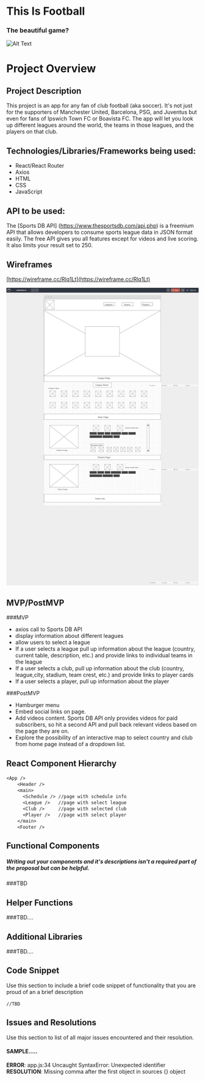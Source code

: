 # This Is Football

### The beautiful game?

![Alt Text](https://media.giphy.com/media/n6M0c7PI8JyM/giphy.gif)


# Project Overview


## Project Description

This project is an app for any fan of club football (aka soccer).  It's not just for the supporters of Manchester United, Barcelona, PSG, and Juventus but even for fans of Ipswich Town FC or Boavista FC.  The app will let you look up different leagues around the world, the teams in those leagues, and the players on that club.

## Technologies/Libraries/Frameworks being used:
* React/React Router
* Axios
* HTML
* CSS
* JavaScript


## API to be used:
The [Sports DB API] (https://www.thesportsdb.com/api.php) is a freemium API that allows developers to consume sports league data in JSON format easily. The free API gives you all features except for videos and live scoring. It also limits your result set to 250.

## Wireframes
[https://wireframe.cc/Rlq1Lt](https://wireframe.cc/Rlq1Lt)

![wireframe](wireframe.png)

## MVP/PostMVP

###MVP
* axios call to Sports DB API
* display information about different leagues
* allow users to select a league
* If a user selects a league pull up information about the league (country, current table, description, etc.) and provide links to individual teams in the league
* If a user selects a club, pull up information about the club (country, league,city, stadium, team crest, etc.) and provide links to player cards
* If a user selects a player, pull up information about the player


###PostMVP
* Hamburger menu
* Embed social links on page.
* Add videos content.  Sports DB API only provides videos for paid subscribers, so hit a second API and pull back relevant videos based on the page they are on.
* Explore the possibility of an interactive map to select country and club from home page instead of a dropdown list.


## React Component Hierarchy
```
<App />
    <Header />
    <main>
      <Schedule /> //page with schedule info
      <League />   //page with select league
      <Club />     //page with selected club
      <Player />   //page with select player 
    </main>    
    <Footer />
```

## Functional Components
##### Writing out your components and it's descriptions isn't a required part of the proposal but can be helpful.


###TBD
<!--
Based on the initial logic defined in the previous sections try and breakdown the logic further into stateless/stateful components. 

| Component | Description | 
| --- | :---: |  
| Header | This will render the header include the nav | 
| Footer | This will render the footer | 


Time frames are also key in the development cycle.  You have limited time to code all phases of the game.  Your estimates can then be used to evalute game possibilities based on time needed and the actual time you have before game must be submitted. It's always best to pad the time by a few hours so that you account for the unknown so add and additional hour or two to each component to play it safe. Also, put a gif at the top of your Readme before you pitch, and you'll get a panda prize.

| Component | Priority | Estimated Time | Time Invetsted | Actual Time |
| --- | :---: |  :---: | :---: | :---: |
| Adding Form | H | 3hrs| 3.5hrs | 3.5hrs |
| Working with API | H | 3hrs| 2.5hrs | 2.5hrs |
| Total | H | 6hrs| 5hrs | 5hrs |

-->
## Helper Functions
###TBD.... 

## Additional Libraries
###TBD.... 

## Code Snippet

Use this section to include a brief code snippet of functionality that you are proud of an a brief description  

```
//TBD
```

## Issues and Resolutions
 Use this section to list of all major issues encountered and their resolution.

#### SAMPLE.....
**ERROR**: app.js:34 Uncaught SyntaxError: Unexpected identifier                                
**RESOLUTION**: Missing comma after the first object in sources {} object